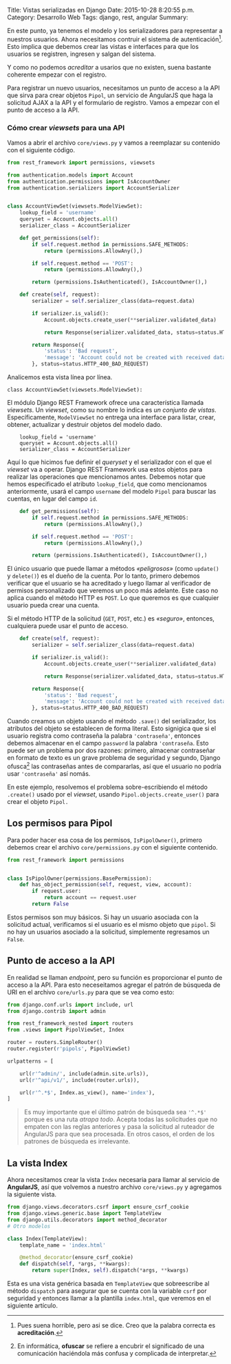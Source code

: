 Title: Vistas serializadas en Django
Date: 2015-10-28 8:20:55 p.m.
Category: Desarrollo Web
Tags: django, rest, angular
Summary: 

En este punto, ya tenemos el modelo y los serializadores para representar a nuestros usuarios. Ahora necesitamos contruir el sistema de autenticación[^1]. Esto implica que debemos crear las vistas e interfaces para que los usuarios se registren, ingresen y salgan del sistema. 

Y como no podemos _acreditar_ a usarios que no existen, suena bastante coherente empezar con el registro.

Para registrar un nuevo usuarios, necesitamos un punto de acceso a la API que sirva para crear objetos `Pipol`, un servicio de AngularJS que haga la solicitud AJAX a la API y el formulario de registro. Vamos a empezar con el punto de acceso a la API.

### Cómo crear _viewsets_ para una API

Vamos a abrir el archivo `core/views.py` y vamos a reemplazar su contenido con el siguiente código.

```python
from rest_framework import permissions, viewsets

from authentication.models import Account
from authentication.permissions import IsAccountOwner
from authentication.serializers import AccountSerializer


class AccountViewSet(viewsets.ModelViewSet):
    lookup_field = 'username'
    queryset = Account.objects.all()
    serializer_class = AccountSerializer

    def get_permissions(self):
        if self.request.method in permissions.SAFE_METHODS:
            return (permissions.AllowAny(),)

        if self.request.method == 'POST':
            return (permissions.AllowAny(),)

        return (permissions.IsAuthenticated(), IsAccountOwner(),)

    def create(self, request):
        serializer = self.serializer_class(data=request.data)

        if serializer.is_valid():
            Account.objects.create_user(**serializer.validated_data)

            return Response(serializer.validated_data, status=status.HTTP_201_CREATED)

        return Response({
            'status': 'Bad request',
            'message': 'Account could not be created with received data.'
        }, status=status.HTTP_400_BAD_REQUEST)
```

Analicemos esta vista línea por línea.


    class AccountViewSet(viewsets.ModelViewSet):

El módulo Django REST Framework ofrece una característica llamada _viewsets_. Un _viewset_, como su nombre lo indica es _un conjunto de vistas_. Específicamente, `ModelViewSet` no entrega una interface para listar, crear, obtener, actualizar y destruir objetos del modelo dado.

```
    lookup_field = 'username'
    queryset = Account.objects.all()
    serializer_class = AccountSerializer
```

Aquí lo que hicimos fue definir el _queryset_ y el serializador con el que el _viewset_ va a operar. Django REST Framework usa estos objetos para realizar las operaciones que mencionamos antes. Debemos notar que hemos especificado el atributo `lookup_field`, que como mencionamos anteriormente, usará el campo `username` del modelo `Pipol` para buscar las cuentas, en lugar del campo `id`. 

```python
    def get_permissions(self):
        if self.request.method in permissions.SAFE_METHODS:
            return (permissions.AllowAny(),)

        if self.request.method == 'POST':
            return (permissions.AllowAny(),)

        return (permissions.IsAuthenticated(), IsAccountOwner(),)
```

El único usuario que puede llamar a métodos _«peligrosos»_ (como `update()` y `delete()`) es el dueño de la cuenta. Por lo tanto, primero debemos verificar que el usuario se ha acreditado y luego llamar al verificador de permisos personalizado que veremos un poco más adelante. Este caso no aplica cuando el método HTTP es `POST`. Lo que queremos es que cualquier usuario pueda crear una cuenta.

Si el método HTTP de la solicitud (`GET`, `POST`, etc.) es _«seguro»_, entonces, cualquiera puede usar el punto de acceso.

```python
    def create(self, request):
        serializer = self.serializer_class(data=request.data)

        if serializer.is_valid():
            Account.objects.create_user(**serializer.validated_data)

            return Response(serializer.validated_data, status=status.HTTP_201_CREATED)

        return Response({
            'status': 'Bad request',
            'message': 'Account could not be created with received data.'
        }, status=status.HTTP_400_BAD_REQUEST)
```

Cuando creamos un objeto usando el método `.save()` del serializador, los atributos del objeto se establecen de forma literal. Esto signigica que si el usuario registra como contraseña la palabra `'contraseña'`, entonces debemos almacenar en el campo `password` la palabra `'contraseña`. Esto puede ser un problema por dos razones: primero, almacenar contraseñar en formato de texto es un grave problema de seguridad y segundo, Django ofusca[^2] las contraseñas antes de compararlas, así que el usuario no podría usar `'contraseña'` así nomás.

En este ejemplo, resolvemos el problema sobre-escribiendo el método `.create()` usado por el _viewset_, usando `Pipol.objects.create_user()` para crear el objeto `Pipol.`

## Los permisos para Pipol

Para poder hacer esa cosa de los permisos, `IsPipolOwner()`, primero debemos crear el archivo `core/permissions.py` con el siguiente contenido.


```python
from rest_framework import permissions


class IsPipolOwner(permissions.BasePermission):
    def has_object_permission(self, request, view, account):
        if request.user:
            return account == request.user
        return False
```

Estos permisos son muy básicos. Si hay un usuario asociada con la solicitud actual, verificamos si el usuario es el mismo objeto que `pipol`. Si no hay un usuarios asociado a la solicitud, simplemente regresamos un `False`.

## Punto de acceso a la API

En realidad se llaman _endpoint_, pero su función es proporcionar el punto de acceso a la API. Para esto neceseitamos agregar el patrón de búsqueda de URI en el archivo `core/urls.py` para que se vea como esto:


```python
from django.conf.urls import include, url
from django.contrib import admin

from rest_framework_nested import routers
from .views import PipolViewSet, Index

router = routers.SimpleRouter()
router.register(r'pipols', PipolViewSet)

urlpatterns = [

    url(r'^admin/', include(admin.site.urls)),
    url(r'^api/v1/', include(router.urls)),

    url(r'^.*$', Index.as_view(), name='index'),
]
```

> Es muy importante que el último patrón de búsqueda sea `'^.*$'` porque es una ruta _atrapa todo_. Acepta todas las solicitudes que no empaten con las reglas anteriores y pasa la solicitud al ruteador de AngularJS para que sea procesada. En otros casos, el orden de los patrones de búsqueda es irrelevante.

## La vista Index

Ahora necesitamos crear la vista `Index` necesaria para llamar al servicio de __AngularJS__, así que volvemos a nuestro archivo `core/views.py` y agregamos la siguiente vista.

```python
from django.views.decorators.csrf import ensure_csrf_cookie
from django.views.generic.base import TemplateView
from django.utils.decorators import method_decorator
# Otro modelos

class Index(TemplateView):
    template_name = 'index.html'

    @method_decorator(ensure_csrf_cookie)
    def dispatch(self, *args, **kwargs):
        return super(Index, self).dispatch(*args, **kwargs)
```

Esta es una vista genérica basada en `TemplateView` que sobreescribe al método `dispatch` para asegurar que se cuenta con la variable `csrf` por seguridad y entonces llamar a la plantilla `index.html`, que veremos en el siguiente artículo.


[^1]: Pues suena horrible, pero asi se dice. Creo que la palabra correcta es __acreditación__.

[^2]: En informática, __ofuscar__ se refiere a encubrir el significado de una comunicación haciéndola más confusa y complicada de interpretar.
